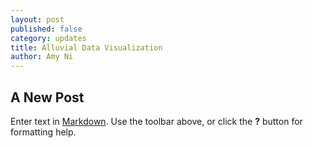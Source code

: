 ```yaml
---
layout: post
published: false
category: updates
title: Alluvial Data Visualization
author: Amy Ni
---
```

## A New Post

Enter text in [Markdown](http://daringfireball.net/projects/markdown/). Use the toolbar above, or click the **?** button for formatting help.
